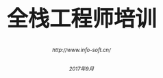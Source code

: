 <center><h1 style="magrin-bottom:500px;text-align:center;font-size:50px;">全栈工程师培训</h1></center>
<center><h6 style="magrin-bottom:500px;text-align:center;font-size:12px;"><a src="http://www.info-soft.cn/">http://www.info-soft.cn/</a></center>
<center><h6 style="magrin-bottom:500px;text-align:center;font-size:12px;">2017年9月</center>
